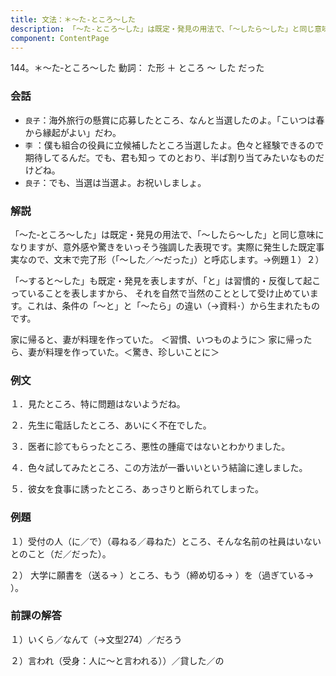 ```yaml
---
title: 文法：＊～た‐ところ～した
description: 「～た‐ところ～した」は既定・発見の用法で、「～したら～した」と同じ意味になりますが、意外感や驚きをいっそう強調した表現です。実際に発生した既定事実なので、文末で完了形（「～した／～だった」）と呼応します。→例題１）２）
component: ContentPage
---
```



144。＊～た‐ところ～した
動詞： た形 ＋ ところ ～ した だった
### 会話
- `良子`：海外旅行の懸賞に応募したところ、なんと当選したのよ。「こいつは春から縁起がよい」だわ。
- `李` ：僕も組合の役員に立候補したところ当選したよ。色々と経験できるので期待してるんだ。でも、君も知っ てのとおり、半ば割り当てみたいなものだけどね。
- `良子`：でも、当選は当選よ。お祝いしましょ。
### 解説
「～た‐ところ～した」は既定・発見の用法で、「～したら～した」と同じ意味になりますが、意外感や驚きをいっそう強調した表現です。実際に発生した既定事実なので、文末で完了形（「～した／～だった」）と呼応します。→例題１）２）

「～すると～した」も既定・発見を表しますが、「と」は習慣的・反復して起こっていることを表しますから、 それを自然で当然のこととして受け止めています。これは、条件の「～と」と「～たら」の違い（→資料･）から生まれたものです。

家に帰ると、妻が料理を作っていた。 ＜習慣、いつものように＞ 家に帰ったら、妻が料理を作っていた。＜驚き、珍しいことに＞
### 例文
１．見たところ、特に問題はないようだね。

２．先生に電話したところ、あいにく不在でした。

３．医者に診てもらったところ、悪性の腫瘍ではないとわかりました。

４．色々試してみたところ、この方法が一番いいという結論に達しました。

５．彼女を食事に誘ったところ、あっさりと断られてしまった。
### 例題
１）受付の人（に／で）（尋ねる／尋ねた）ところ、そんな名前の社員はいないとのこと（だ／だった）。

２） 大学に願書を（送る→ ）ところ、もう（締め切る→ ）を（過ぎている→ ）。
### 前課の解答
１）いくら／なんて（→文型274）／だろう

２）言われ（受身：人に～と言われる））／貸した／の
